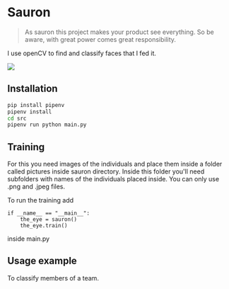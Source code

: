 # Sauron
> As sauron this project makes your product see everything. So be aware, with great power comes great responsibility.

I use openCV to find and classify faces that I fed it. 

![](https://www.syfy.com/sites/syfy/files/styles/1200x680/public/wire/legacy/sauroneye.png)

## Installation

```sh
pip install pipenv
pipenv install
cd src
pipenv run python main.py
```
## Training
For this you need images of the individuals and place them inside a folder called pictures inside sauron directory. Inside this folder you'll need subfolders with names of the individuals placed inside. You can only use .png and .jpeg files. 

To run the training add 
```
if __name__ == "__main__":
    the_eye = sauron()
    the_eye.train()
```
inside main.py

## Usage example

To classify members of a team. 
